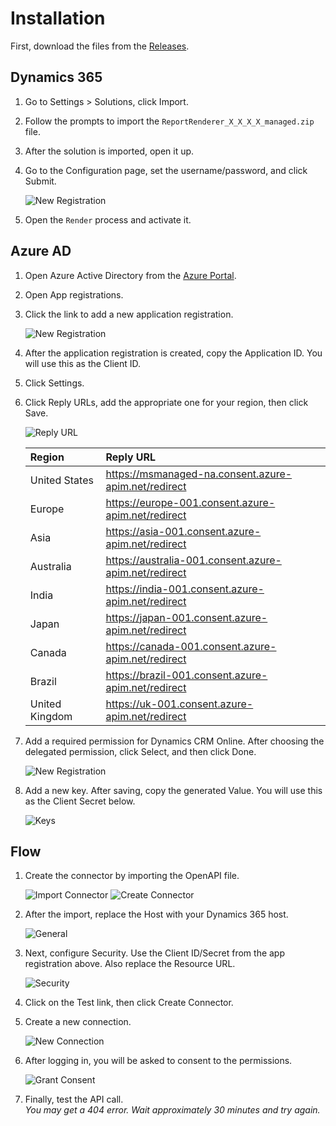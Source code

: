 # Installation
First, download the files from the [Releases](../../../releases).

## Dynamics 365
1. Go to Settings > Solutions, click Import.
 
2. Follow the prompts to import the `ReportRenderer_X_X_X_X_managed.zip` file.

3. After the solution is imported, open it up.

4. Go to the Configuration page, set the username/password, and click Submit.

   ![](./ReportRenderer_Solution_Config.png "New Registration")

5. Open the `Render` process and activate it.

## Azure AD
1. Open Azure Active Directory from the [Azure Portal](https://portal.azure.com).

2. Open App registrations.

3. Click the link to add a new application registration.

   ![](./ReportRenderer_Azure_Create.png "New Registration")

4. After the application registration is created, copy the Application ID.  You will use this as the Client ID.

5. Click Settings.

6. Click Reply URLs, add the appropriate one for your region, then click Save.

   ![](./ReportRenderer_Azure_ReplyURLs.png "Reply URL")

   | Region         | Reply URL                                             |
   | :------------- |:----------------------------------------------------- |
   | United States  | https://msmanaged-na.consent.azure-apim.net/redirect  |
   | Europe         | https://europe-001.consent.azure-apim.net/redirect    |
   | Asia           | https://asia-001.consent.azure-apim.net/redirect      |
   | Australia      | https://australia-001.consent.azure-apim.net/redirect |
   | India          | https://india-001.consent.azure-apim.net/redirect     |
   | Japan          | https://japan-001.consent.azure-apim.net/redirect     |
   | Canada         | https://canada-001.consent.azure-apim.net/redirect    |
   | Brazil         | https://brazil-001.consent.azure-apim.net/redirect    |
   | United Kingdom | https://uk-001.consent.azure-apim.net/redirect        |

   

7. Add a required permission for Dynamics CRM Online.  After choosing the delegated permission, click Select, and then click Done.

   ![](./ReportRenderer_Azure_Permissions.png "New Registration")

8. Add a new key. After saving, copy the generated Value.  You will use this as the Client Secret below.

   ![](./ReportRenderer_Azure_Keys.png "Keys")


## Flow
1. Create the connector by importing the OpenAPI file.

   ![](./ReportRenderer_Connector_Import.png "Import Connector")
   ![](./ReportRenderer_Connector_Create.png "Create Connector")

2. After the import, replace the Host with your Dynamics 365 host.

   ![](./ReportRenderer_Connector_General.png "General")

3. Next, configure Security.  Use the Client ID/Secret from the app registration above.  Also replace the Resource URL.

   ![](./ReportRenderer_Connector_Security.png "Security")

4. Click on the Test link, then click Create Connector.

5. Create a new connection.

   ![](./ReportRenderer_Connector_NewConnection.png "New Connection")

6. After logging in, you will be asked to consent to the permissions.

   ![](./ReportRenderer_Connector_Consent.png "Grant Consent")

7. Finally, test the API call.  
   _You may get a 404 error.  Wait approximately 30 minutes and try again._
